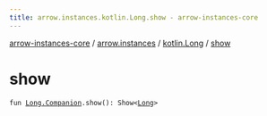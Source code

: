 ```yaml
---
title: arrow.instances.kotlin.Long.show - arrow-instances-core
---
```


[arrow-instances-core](../../index.html) / [arrow.instances](../index.html) / [kotlin.Long](index.html) / [show](./show.html)

# show

`fun `[`Long.Companion`](https://kotlinlang.org/api/latest/jvm/stdlib/kotlin/-long/-companion/index.html)`.show(): Show<`[`Long`](https://kotlinlang.org/api/latest/jvm/stdlib/kotlin/-long/index.html)`>`